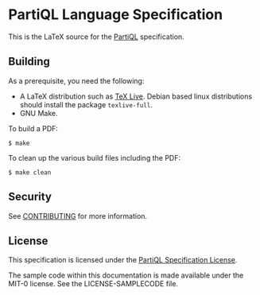 # PartiQL Language Specification

This is the LaTeX source for the [PartiQL] specification.

## Building

As a prerequisite, you need the following:

* A LaTeX distribution such as [TeX Live][texlive].  Debian based linux distributions should install the package `texlive-full`.
* GNU Make.

To build a PDF:

```
$ make
```

To clean up the various build files including the PDF:

```
$ make clean
```

## Security

See [CONTRIBUTING](CONTRIBUTING.md#security-issue-notifications) for more information.

## License

This specification is licensed under the [PartiQL Specification License][license]. 

The sample code within this documentation is made available under the MIT-0 license. See the LICENSE-SAMPLECODE file.

[partiql]: https://partiql.org/
[texlive]: https://www.tug.org/texlive/
[license]: LICENSE
